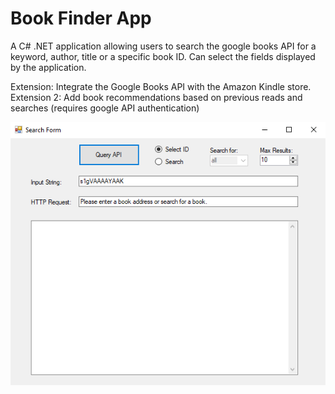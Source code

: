# Book Finder App
 
A C# .NET application allowing users to search the google books API for a keyword, author, title or a specific book ID. Can select the fields displayed by the application.

Extension: Integrate the Google Books API with the Amazon Kindle store.
Extension 2: Add book recommendations based on previous reads and searches (requires google API authentication)
 
![WPF Book Finder App](https://github.com/AverageHomosapien/Book-Finder/blob/main/book-finder-example.PNG)
